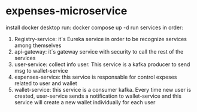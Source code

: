 # expenses-microservice
install docker desktop
run: docker compose up -d
run services in order:
1. Registry-service: it´s Eureka service in order to be recognize services among themselves
2. api-gateway: it´s gateway service with security to call the rest of the services
3. user-service: collect info user. This service is a kafka producer to send msg to wallet-service
4. expenses-service: this service is responsable for control expeses related to user and wallet
5. wallet-service: this service is a consumer kafka. Every time new user is created, user-service sends a notification to wallet-service and this service will create a new wallet individually for each user

